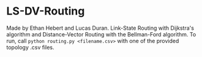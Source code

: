 # LS-DV-Routing
Made by Ethan Hebert and Lucas Duran.
Link-State Routing with Dijkstra's algorithm and Distance-Vector Routing with the Bellman-Ford algorithm. To run, call ``python routing.py <filename.csv>`` with one of the provided topology .csv files.
